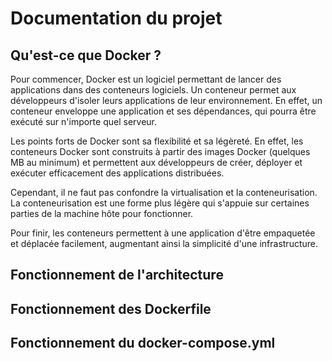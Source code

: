 # Documentation du projet

## Qu'est-ce que Docker ?

Pour commencer, Docker est un logiciel permettant de lancer des applications dans des conteneurs logiciels. 
Un conteneur permet aux développeurs d'isoler leurs applications de leur environnement. En effet, un conteneur enveloppe une application et ses dépendances, qui pourra être exécuté sur n'importe quel serveur.

Les points forts de Docker sont sa flexibilité et sa légèreté. En effet, les conteneurs Docker sont construits à partir des images Docker (quelques MB au minimum) et permettent aux développeurs de créer, déployer et exécuter efficacement des applications distribuées.

Cependant, il ne faut pas confondre la virtualisation et la conteneurisation. La conteneurisation est une forme plus légère qui s'appuie sur certaines parties de la machine hôte pour fonctionner.

Pour finir, les conteneurs permettent à une application d'être empaquetée et déplacée facilement, augmentant ainsi la simplicité d'une infrastructure.


## Fonctionnement de l'architecture



## Fonctionnement des Dockerfile


## Fonctionnement du docker-compose.yml

